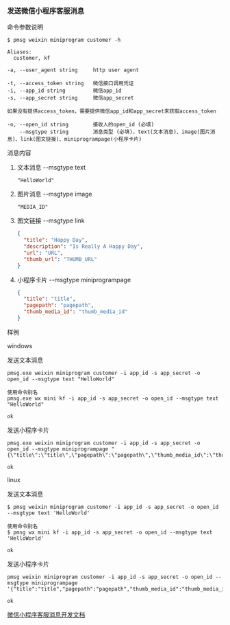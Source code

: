 ### 发送微信小程序客服消息

命令参数说明

```text
$ pmsg weixin miniprogram customer -h

Aliases:
  customer, kf

-a, --user_agent string     http user agent

-t, --access_token string   微信接口调用凭证
-i, --app_id string         微信app_id
-s, --app_secret string     微信app_secret

如果没有提供access_token，需要提供微信app_id和app_secret来获取access_token

-o, --open_id string        接收人的open_id (必填)
    --msgtype string        消息类型 (必填)，text(文本消息)、image(图片消息)、link(图文链接)、miniprogrampage(小程序卡片)
```

消息内容

1. 文本消息 --msgtype text
    ```text
    "HelloWorld"
    ```

1. 图片消息 --msgtype image
    ```text
    "MEDIA_ID"
    ```

1. 图文链接 --msgtype link
    ```json
    {
      "title": "Happy Day",
      "description": "Is Really A Happy Day",
      "url": "URL",
      "thumb_url": "THUMB_URL"
    }
    ```

1. 小程序卡片 --msgtype miniprogrampage
    ```json
    {
      "title": "title",
      "pagepath": "pagepath",
      "thumb_media_id": "thumb_media_id"
    }
    ```

样例

windows

发送文本消息

```shell
pmsg.exe weixin miniprogram customer -i app_id -s app_secret -o open_id --msgtype text "HelloWorld"

使用命令别名
pmsg.exe wx mini kf -i app_id -s app_secret -o open_id --msgtype text "HelloWorld"

ok
```

发送小程序卡片

```shell
pmsg.exe weixin miniprogram customer -i app_id -s app_secret -o open_id --msgtype miniprogrampage "{\"title\":\"title\",\"pagepath\":\"pagepath\",\"thumb_media_id\":\"thumb_media_id\"}"

ok
```

linux

发送文本消息

```shell
$ pmsg weixin miniprogram customer -i app_id -s app_secret -o open_id --msgtype text 'HelloWorld'

使用命令别名
$ pmsg wx mini kf -i app_id -s app_secret -o open_id --msgtype text 'HelloWorld'

ok
```

发送小程序卡片

```shell
pmsg weixin miniprogram customer -i app_id -s app_secret -o open_id --msgtype miniprogrampage '{"title":"title","pagepath":"pagepath","thumb_media_id":"thumb_media_id"}'

ok
```

[微信小程序客服消息开发文档](https://developers.weixin.qq.com/miniprogram/dev/api-backend/open-api/customer-message/customerServiceMessage.send.html)